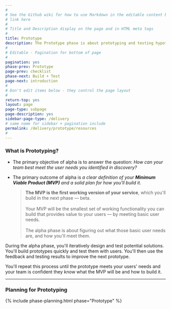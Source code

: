 ```yaml
---
#
# See the Github wiki for how to use Markdown in the editable content below:
# link here
#
# Title and Description display on the page and in HTML meta tags
#
title: Prototype
description: The Prototype phase is about prototyping and testing hypotheses with users. Your goal is to figure out how to meet the user needs you identified in discovery. Use this phase as your chance to test many different approaches with real users before building your service.
#
# Editable - Pagination for bottom of page
#
pagination: yes
phase-prev: Prototype
page-prev: checklist
phase-next: Build + Test
page-next: introduction
#
# Don't edit items below - they control the page layout
#
return-top: yes
layout: page
page-type: subpage
page-description: yes
sidebar-page-type: /delivery
# same name for sidebar + pagination include
permalink: /delivery/prototype/resources
#
---
```


### What is Prototyping?

* The primary objective of alpha is to answer the question: *How can your team best meet the user needs you identified in discovery?*

* The primary outcome of alpha is *a clear definition of your **Minimum Viable Product (MVP)** and a solid plan for how you'll build it.*
  <blockquote class="plain-blockquote">
  <b>The MVP is the first working version of your service</b>, which you'll build in the next phase &mdash; beta.
  <br/><br/>Your MVP will be the smallest set of working functionality you can build that provides value to your users &mdash; by meeting basic user needs.
  <br/><br/>The alpha phase is about figuring out what those basic user needs are, and how you'll meet them.
  </blockquote>

During the alpha phase, you'll iteratively design and test potential solutions. You'll build prototypes quickly and test them with users. You'll then use the feedback and testing results to improve the next prototype.

You'll repeat this process until the prototype meets your users' needs and your team is confident they know what the MVP will be and how to build it.


<hr>


### Planning for Prototyping


{% include phase-planning.html phase="Prototype" %}

